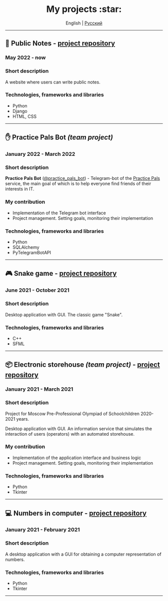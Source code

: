 <h1 align="center">My projects :star:</h1>

<p align="center">
English | <a href="./PROJECTS_RU.md">Русский</a>
</p>

<hr>

## :pencil: Public Notes - [project repository](https://github.com/Yu-Leo/public-notes)
### May 2022 - now

### Short description
A website where users can write public notes.

### Technologies, frameworks and libraries
- Python
- Django
- HTML, CSS

<hr>

## :hand: Practice Pals Bot _(team project)_
### January 2022 - March 2022

### Short description
**Practice Pals Bot** ([@practice_pals_bot](https://t.me/practice_pals_bot)) - Telegram-bot of the [Practice Pals](https://t.me/practicepals) service, the main goal of which is to help everyone find friends of their interests in IT.

### My contribution
- Implementation of the Telegram bot interface
- Project management. Setting goals, monitoring their implementation

### Technologies, frameworks and libraries
- Python
- SQLAlchemy
- PyTelegramBotAPI

<hr>

## :video_game: Snake game - [project repository](https://github.com/Yu-Leo/snake-game)
### June 2021 - October 2021

### Short description
Desktop application with GUI. The classic game "Snake".

### Technologies, frameworks and libraries
- С++
- SFML

<hr>

## :package: Electronic storehouse _(team project)_ - [project repository](https://github.com/W-A-L-L-3/electronic-storehouse) 
### January 2021 - March 2021

### Short description
Project for Moscow Pre-Professional Olympiad of Schoolchildren 2020-2021 years.

Desktop application with GUI. Аn information service that simulates the interaction of users (operators) with an automated storehouse.

### My contribution
- Implementation of the application interface and business logic
- Project management. Setting goals, monitoring their implementation

### Technologies, frameworks and libraries
- Python
- Tkinter

<hr>

## :computer: Numbers in computer - [project repository](https://github.com/Yu-Leo/numbers-in-computer)
### January 2021 - February 2021

### Short description
A desktop application with a GUI for obtaining a computer representation of numbers.

### Technologies, frameworks and libraries
- Python
- Tkinter

<hr>
